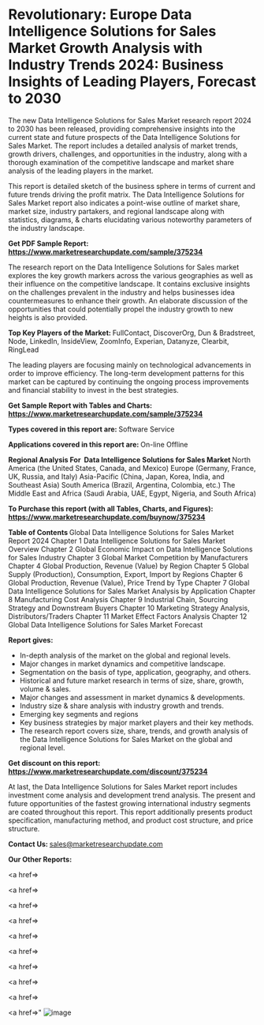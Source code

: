 # Revolutionary: Europe Data Intelligence Solutions for Sales Market Growth Analysis with Industry Trends 2024: Business Insights of Leading Players, Forecast to 2030

The new Data Intelligence Solutions for Sales Market research report 2024 to 2030 has been released, providing comprehensive insights into the current state and future prospects of the Data Intelligence Solutions for Sales Market. The report includes a detailed analysis of market trends, growth drivers, challenges, and opportunities in the industry, along with a thorough examination of the competitive landscape and market share analysis of the leading players in the market.

This report is detailed sketch of the business sphere in terms of current and future trends driving the profit matrix. The Data Intelligence Solutions for Sales Market report also indicates a point-wise outline of market share, market size, industry partakers, and regional landscape along with statistics, diagrams, &amp; charts elucidating various noteworthy parameters of the industry landscape.

<strong><b>Get PDF Sample Report: <a href=https://www.marketresearchupdate.com/sample/375234>https://www.marketresearchupdate.com/sample/375234</a></b></strong>

The research report on the Data Intelligence Solutions for Sales market explores the key growth markers across the various geographies as well as their influence on the competitive landscape. It contains exclusive insights on the challenges prevalent in the industry and helps businesses idea countermeasures to enhance their growth. An elaborate discussion of the opportunities that could potentially propel the industry growth to new heights is also provided.

<strong><b>Top Key Players of the Market:
</b></strong>FullContact, DiscoverOrg, Dun & Bradstreet, Node, LinkedIn, InsideView, ZoomInfo, Experian, Datanyze, Clearbit, RingLead<strong><b>
</b></strong>

The leading players are focusing mainly on technological advancements in order to improve efficiency. The long-term development patterns for this market can be captured by continuing the ongoing process improvements and financial stability to invest in the best strategies.

<strong><b>Get Sample Report with Tables and Charts: <a href=https://www.marketresearchupdate.com/sample/375234>https://www.marketresearchupdate.com/sample/375234</a></b></strong>

<strong><b>Types covered in this report are:
</b></strong>Software
Service<strong><b>
</b></strong>

<strong><b>Applications covered in this report are:
</b></strong>On-line
Offline<strong><b>
</b></strong>

<strong><b>Regional Analysis For  Data Intelligence Solutions for Sales Market</b></strong><strong><b>
</b></strong>North America (the United States, Canada, and Mexico)
Europe (Germany, France, UK, Russia, and Italy)
Asia-Pacific (China, Japan, Korea, India, and Southeast Asia)
South America (Brazil, Argentina, Colombia, etc.)
The Middle East and Africa (Saudi Arabia, UAE, Egypt, Nigeria, and South Africa)

<strong><b>To Purchase this report (with all Tables, Charts, and Figures): <a href=https://www.marketresearchupdate.com/buynow/375234>https://www.marketresearchupdate.com/buynow/375234</a></b></strong>

<strong><b>Table of Contents</b></strong><strong><b>
</b></strong>Global Data Intelligence Solutions for Sales Market Report 2024
Chapter 1 Data Intelligence Solutions for Sales Market Overview
Chapter 2 Global Economic Impact on Data Intelligence Solutions for Sales Industry
Chapter 3 Global Market Competition by Manufacturers
Chapter 4 Global Production, Revenue (Value) by Region
Chapter 5 Global Supply (Production), Consumption, Export, Import by Regions
Chapter 6 Global Production, Revenue (Value), Price Trend by Type
Chapter 7 Global Data Intelligence Solutions for Sales Market Analysis by Application
Chapter 8 Manufacturing Cost Analysis
Chapter 9 Industrial Chain, Sourcing Strategy and Downstream Buyers
Chapter 10 Marketing Strategy Analysis, Distributors/Traders
Chapter 11 Market Effect Factors Analysis
Chapter 12 Global Data Intelligence Solutions for Sales Market Forecast

<strong><b>Report gives:</b></strong>

- In-depth analysis of the market on the global and regional levels.
- Major changes in market dynamics and competitive landscape.
- Segmentation on the basis of type, application, geography, and others.
- Historical and future market research in terms of size, share, growth, volume &amp; sales.
- Major changes and assessment in market dynamics &amp; developments.
- Industry size &amp; share analysis with industry growth and trends.
- Emerging key segments and regions
- Key business strategies by major market players and their key methods.
- The research report covers size, share, trends, and growth analysis of the Data Intelligence Solutions for Sales Market on the global and regional level.

<strong><b>Get discount on this report: <a href=https://www.marketresearchupdate.com/discount/375234>https://www.marketresearchupdate.com/discount/375234</a></b></strong>

At last, the Data Intelligence Solutions for Sales Market report includes investment come analysis and development trend analysis. The present and future opportunities of the fastest growing international industry segments are coated throughout this report. This report additionally presents product specification, manufacturing method, and product cost structure, and price structure.

<strong><b>Contact Us:
</b></strong>sales@marketresearchupdate.com

<strong>Our Other Reports:</strong>

<a href=></a>

<a href=></a>

<a href=></a>

<a href=></a>

<a href=></a>

<a href=></a>

<a href=></a>

<a href=></a>

<a href=></a>

<a href=></a>"
![image](https://github.com/Gayatrikarjule/Market-Analysis-360/assets/97346546/b620ff5a-bc45-4a5d-8c81-60950b28a84d)
